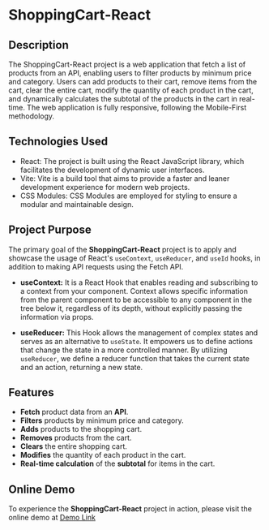 # ShoppingCart-React

## Description

The ShoppingCart-React project is a web application that fetch a list of products from an API, enabling users to filter products by minimum price and category. Users can add products to their cart, remove items from the cart, clear the entire cart, modify the quantity of each product in the cart, and dynamically calculates the subtotal of the products in the cart in real-time. The web application is fully responsive, following the Mobile-First methodology.

## Technologies Used

- React: The project is built using the React JavaScript library, which facilitates the development of dynamic user interfaces.
- Vite: Vite is a build tool that aims to provide a faster and leaner development experience for modern web projects.
- CSS Modules: CSS Modules are employed for styling to ensure a modular and maintainable design.

## Project Purpose

The primary goal of the **ShoppingCart-React** project is to apply and showcase the usage of React's `useContext`, `useReducer`, and `useId` hooks, in addition to making API requests using the Fetch API.

- **useContext:** It is a React Hook that enables reading and subscribing to a context from your component. Context allows specific information from the parent component to be accessible to any component in the tree below it, regardless of its depth, without explicitly passing the information via props.

- **useReducer:** This Hook allows the management of complex states and serves as an alternative to `useState`. It empowers us to define actions that change the state in a more controlled manner. By utilizing `useReducer`, we define a reducer function that takes the current state and an action, returning a new state.

## Features

- **Fetch** product data from an **API**.
- **Filters** products by minimum price and category.
- **Adds** products to the shopping cart.
- **Removes** products from the cart.
- **Clears** the entire shopping cart.
- **Modifies** the quantity of each product in the cart.
- **Real-time calculation** of the **subtotal** for items in the cart.

## Online Demo

To experience the **ShoppingCart-React** project in action, please visit the online demo at [Demo Link](#)
